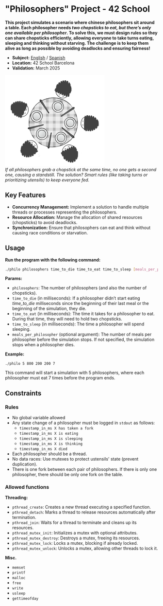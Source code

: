 # "Philosophers" Project - 42 School

**This project simulates a scenario where chinese philosophers sit around a table. Each philosopher needs *two chopsticks to eat, but there’s only one available per philosopher*. To solve this, we must design rules so they can share chopsticks efficiently, allowing everyone to take turns eating, sleeping and thinking without starving. The challenge is to keep them alive as long as possible by avoiding deadlocks and ensuring fairness!**

- **Subject:** [English](./subject/en.subject.pdf) / [Spanish](./subject/es.subject.pdf)
- **Location:** 42 School Barcelona
- **Validation:** March 2025

![42 philosophers](test/screenshot/philosophers_problem.png) \
*If all philosophers grab a chopstick at the same time, no one gets a second one, causing a standstill. The solution? Smart rules (like taking turns or prioritizing utensils) to keep everyone fed.*

## Key Features

- **Concurrency Management:** Implement a solution to handle multiple threads or processes representing the philosophers.
- **Resource Allocation:** Manage the allocation of shared resources (chopsticks) to avoid deadlocks.
- **Synchronization:** Ensure that philosophers can eat and think without causing race conditions or starvation.

## Usage

**Run the program with the following command:**
```bash
./philo philosophers time_to_die time_to_eat time_to_sleep [meals_per_philosopher]
```
**Params:**
- `philosophers`: The number of philosophers (and also the number of chopsticks).
- `time_to_die` (in milliseconds): If a philosopher didn’t start eating *time_to_die* milliseconds since the beginning of their last meal or the beginning of the simulation, they die.
- `time_to_eat` (in milliseconds): The time it takes for a philosopher to eat. During that time, they will need to hold two chopsticks.
- `time_to_sleep` (in milliseconds): The time a philosopher will spend sleeping. 
- `meals_per_philosopher` (optional argument): The number of meals per philosopher before the simulation stops. If not specified, the simulation stops when a philosopher dies. 

**Example:**
```
./philo 5 800 200 200 7
```
This command will start a simulation with 5 philosophers, where each philosopher must eat 7 times before the program ends.

## Constraints

### Rules
- No global variable allowed
- Any state change of a philosopher must be logged in `stdout` as follows:
	- `timestamp_in_ms X has taken a fork`
	- `timestamp_in_ms X is eating`
	- `timestamp_in_ms X is sleeping`
	- `timestamp_in_ms X is thinking`
	- `timestamp_in_ms X died`
- Each philosopher should be a thread.
- No data races: Use mutexes to protect ustensils' state (prevent duplication).
- There is one fork between each pair of philosophers. If there is only one philosopher, there should be only one fork on the table.

### Allowed functions

**Threading:**
- `pthread_create`: Creates a new thread executing a specified function.
- `pthread_detach`: Marks a thread to release resources automatically after termination.
- `pthread_join`: Waits for a thread to terminate and cleans up its resources.
- `pthread_mutex_init`: Initializes a mutex with optional attributes.
- `pthread_mutex_destroy`: Destroys a mutex, freeing its resources.
- `pthread_mutex_lock`: Locks a mutex, blocking if already locked.
- `pthread_mutex_unlock`: Unlocks a mutex, allowing other threads to lock it.

**Misc.**
- `memset`
- `printf`
- `malloc`
- `free`
- `write`
- `usleep`
- `gettimeofday` 
